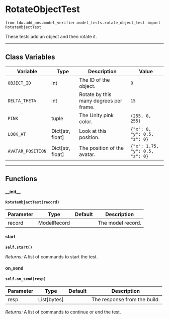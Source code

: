 # RotateObjectTest

`from tdw.add_ons.model_verifier.model_tests.rotate_object_test import RotateObjectTest`

These tests add an object and then rotate it.

***

## Class Variables

| Variable | Type | Description | Value |
| --- | --- | --- | --- |
| `OBJECT_ID` | int | The ID of the object. | `0` |
| `DELTA_THETA` | int | Rotate by this many degrees per frame. | `15` |
| `PINK` | tuple | The Unity pink color. | `(255, 0, 255)` |
| `LOOK_AT` | Dict[str, float] | Look at this position. | `{"x": 0, "y": 0.5, "z": 0}` |
| `AVATAR_POSITION` | Dict[str, float] | The position of the avatar. | `{"x": 1.75, "y": 0.5, "z": 0}` |

***

## Functions

#### \_\_init\_\_

**`RotateObjectTest(record)`**

| Parameter | Type | Default | Description |
| --- | --- | --- | --- |
| record |  ModelRecord |  | The model record. |

#### start

**`self.start()`**

_Returns:_  A list of commands to start the test.

#### on_send

**`self.on_send(resp)`**


| Parameter | Type | Default | Description |
| --- | --- | --- | --- |
| resp |  List[bytes] |  | The response from the build. |

_Returns:_  A list of commands to continue or end the test.

